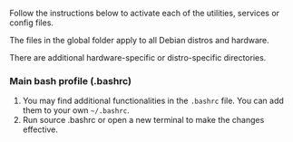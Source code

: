 Follow the instructions below to activate each of the utilities, services or config files.

The files in the global folder apply to all Debian distros and hardware.

There are additional hardware-specific or distro-specific directories.

### Main bash profile (.bashrc)
1. You may find additional functionalities in the `.bashrc` file. You can add them to your own `~/.bashrc`. 
2. Run source .bashrc or open a new terminal to make the changes effective.

